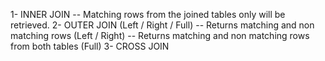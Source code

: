 1- INNER JOIN
	-- Matching rows from the joined tables only will be retrieved.
2- OUTER JOIN (Left / Right / Full)
	-- Returns matching and non matching rows (Left / Right)
	-- Returns matching and non matching rows from both tables (Full)
3- CROSS JOIN 

